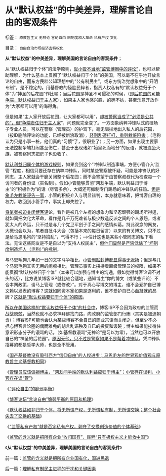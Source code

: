 # 从“默认权益”的中美差异，理解言论自由的客观条件

标签： `原教旨主义` `无神论` `言论自由` `旧制度和大革命` `私有产权` `文化` 

目录： `自由自治市场经济去特权化`

**从“默认权益”的中美差异，理解美国的言论自由的客观条件**；

从“默认权益归于个体”的法学原则，[就小管不当地“监管博圈中的评论”](../../../2013/5/15/博客论坛“言论自由”脆弱平衡的原因和机理.md)，也可以帮助理解，为什么基本上贯彻了“默认权益归于个体”的美国，可以毫不在乎地开放言论的自由，而东方民粹公知理想中的“公有制民主”，或东方统治党想象中的“开明专制”，是不稳定的。用基督教的怪胎民粹者，指责人权私有的“默认权益归于个体”为“神圣的后花园”作比喻；当后花园是神圣不可侵犯的时侯，（[即后花园的可能争端，默认权益归于主人家](../../../2013/5/15/小管应适当偏袒博主，小管存在误判，小官存在误管.md)），如果主人家也感兴趣，的确不妨，甚至乐意开放作为“大家都可以用”的海得角。

但是如果“主人家开放后花园，让大家都可以用”，[却被警察当成了“必须是公共的”，但“争端责任归于主人家](../../../2013/5/15/博客“评论自由”的脆弱平衡.md)”，问题就完全变了。一方面象纳粹冲锋队式的砸场子专业人员，可以在警察（管理员）的护驾下，毫无阻拦地出入私人的后花园，（按ID删除评论的功能，已经被新浪取消），[轻则乱砸打打，重则栽赃陷害](../../../2013/5/13/毛左再创革命新底线，连管理员也分不清裁赃诬告.md)；（毛狗认为只是小事一桩，他们真的“习惯”了，很职业了）；另一方面，如果出现主要家无法控制争端打闹甚至伤亡，甚至于出现诸如“始皇死而地分”的反语，就被连坐灭族，被警察同志把房子也没收了。

[默认利益归属个体的游戏规则](../../../2013/5/16/社会主义失败的根本原因,深入理解“默认权益归于个体”及原罪.md)，如果变到这个“冲锋队制造事端，方便小管介入‘监管’”程度，相信只要还存在纳粹冲锋队，同时某些警察被怀疑，可能是冲锋队的好同志，主人家就会干脆关闭整个后花园；而不会寄望于由警察叔叔代为检查每一个访问者的身份证（实名制）。假如小管能够贯彻“网友争端，默认利益归于博主”的“积极作为”的话（尽管多余），大概还可抑制专门踢场的冲锋队的狂热。[但是象毛左栽赃诬告一事](../../../2013/5/13/标本型的毛左愤青的文革宣言.md)，小管的积极介入与明显错判，本身就意味着，把博客自理的权力，收回到小管手中，事实上却失控了。

[将笔者被迫关闭博客评](../../../2013/5/15/避免关闭评论的一些好主意.md)论，看作是被几个左棍的想象力和坚忍顽强的踢场所得逞，就如同把文化大革命，看作是几千万死难者与极少数造反派之间的个人恩怨，或者犹太人的命运，只不过是与几个党卫军刽子手之间的感情纠葛。持此观念的网友，大概也会以为，笔者自批斗大会（包括本来的每日留言）以来的有关博文，只不过是给马恩毛狗的“坚持捣乱”，气得不行；——>估计这也是某些小管同志的私下看法。无论这些网友是不是自以为“支持人权民主”，[但他们显然是严惩低估了“坏制度制造坏人（毛狗）”的机制](../../../2013/5/13/我们和茅于轼都不是强者，张宏良司马南他们才是强者.md)。

与马恩毛狗几年如一日的文字斗争相比，[小管删贴封博都显得事无张扬](../../../2009/5/25/删文章是管理员的好意；大跌一下是市场的好意.md)；但是与几个马恩毛狗其实无用的闹腾相比，管理员事实上挟持着超级管理员的权限，如果不能贯彻“默认权益归于个体”（本来可以加强与博主的沟通，假如觉得博客论调不对头的话），比方说某博客ISP就比较合适地，通知博主“你的博文（或某些评论）不合本网政策，请马上管理（或修改）”。对于真心写博文的博主，谁不会爱护自已博文赖以发表的博客？这就如同资本家如果是逐利的，谁不爱护自已心血凝就的品牌？[这就是“默认权益要归于个体”的原因](../../../2013/2/24/中共长期稳定地执政，有利中国民主进程；.md)。

[所以在美国这样的“默认权益归于个体”的社会中](../../../2013/2/22/资本主义立法谨慎，减少恶法的产出.md)，博客ISP不会因为政府的监管而战战兢兢，当然也就不必求神拜佛找门路，向政府的监管部门行贿（其实是被迫朝贡）；博客ISP可能也会认为某些博客不合自已的商业宗诣而关闭之，但至少不必担心博客言论圈的偶而难免的胡言乱语殃及自已的投资和饭碗；博主如果能挨得住意识形态分子的谩骂的话，（如基督教谩骂“无神论”是习以为常），当然也可以开放自已的“神圣的后花园”。[原因无他，只不过是警察如果不是帮着冲锋队](../../../2013/3/31/统治者乱镇压，民粹乌合乱革命，和革命的总设计师.md)，凭冲锋队招募的都是哲学大师，也是全不管用。

《[国产基督教没有吸引西方“信仰自由”的人权进步；马恩毛左的世界观价值观与原教旨主义基督教相同](../../../2013/5/15/为什么毛棍能冒充基督徒，能挑动基督教围剿个人主义？.md)》

《[管理员应该偏袒博主，“网友间争端的默认利益应归于博主”；小管存在误判，小官存在误“管”](../../../2013/5/15/小管应适当偏袒博主，小管存在误判，小官存在误管.md)》

《[“评论自由”的脆弱平衡](../../../2013/5/15/博客“评论自由”的脆弱平衡.md)》

《[博客论坛“言论自由”脆弱平衡的原因和机理](../../../2013/5/15/博客论坛“言论自由”脆弱平衡的原因和机理.md)》

《[默认权益如非归于个体，将无所谓产权，无所谓私有制，无所谓交换；整个社会失去了交换的基础](../../../2013/5/16/社会主义失败的根本原因,深入理解“默认权益归于个体”及原罪.md)》

《[“监管私有产权”就是否定私有产权，剥夺了交换创造价值的个体基础](../../../2013/5/16/从“小管监管”去理解社会主义的死穴.md)》

《[监管的含义就是把所有企业“收归国有”，民粹“只有极权主义才能救中国”](../../../2013/5/17/监管的含义就是把所有企业国有化，国进民退.md)》

《**从“默认权益”的中美差异，理解美国的言论自由的客观条件**》



前一篇：[监管的含义就是把所有企业国有化，国进民退](../../../2013/5/17/监管的含义就是把所有企业国有化，国进民退.md)

后一篇：[理解私有制民主进程的干扰和关键因素](../../../2013/5/17/理解私有制民主进程的干扰和关键因素.md)
